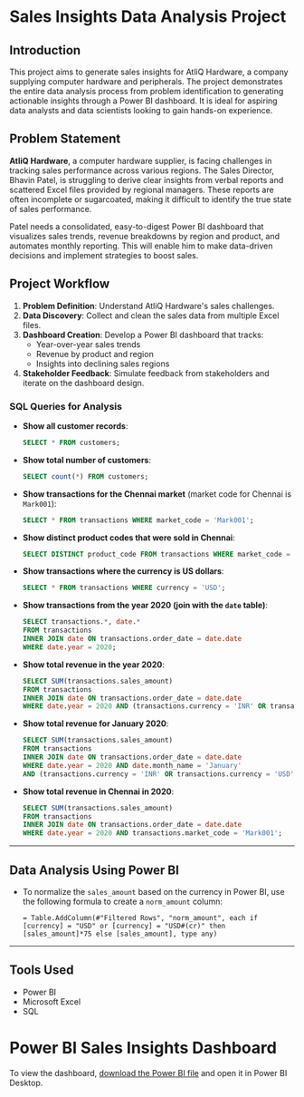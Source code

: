 # Sales Insights Data Analysis Project

## Introduction
This project aims to generate sales insights for AtliQ Hardware, a company supplying computer hardware and peripherals. The project demonstrates the entire data analysis process from problem identification to generating actionable insights through a Power BI dashboard. It is ideal for aspiring data analysts and data scientists looking to gain hands-on experience.

## Problem Statement
**AtliQ Hardware**, a computer hardware supplier, is facing challenges in tracking sales performance across various regions. The Sales Director, Bhavin Patel, is struggling to derive clear insights from verbal reports and scattered Excel files provided by regional managers. These reports are often incomplete or sugarcoated, making it difficult to identify the true state of sales performance. 

Patel needs a consolidated, easy-to-digest Power BI dashboard that visualizes sales trends, revenue breakdowns by region and product, and automates monthly reporting. This will enable him to make data-driven decisions and implement strategies to boost sales.

## Project Workflow
1. **Problem Definition**: Understand AtliQ Hardware's sales challenges.
2. **Data Discovery**: Collect and clean the sales data from multiple Excel files.
3. **Dashboard Creation**: Develop a Power BI dashboard that tracks:
   - Year-over-year sales trends
   - Revenue by product and region
   - Insights into declining sales regions
4. **Stakeholder Feedback**: Simulate feedback from stakeholders and iterate on the dashboard design.

### SQL Queries for Analysis

- **Show all customer records**:
    ```sql
    SELECT * FROM customers;
    ```

- **Show total number of customers**:
    ```sql
    SELECT count(*) FROM customers;
    ```

- **Show transactions for the Chennai market** (market code for Chennai is `Mark001`):
    ```sql
    SELECT * FROM transactions WHERE market_code = 'Mark001';
    ```

- **Show distinct product codes that were sold in Chennai**:
    ```sql
    SELECT DISTINCT product_code FROM transactions WHERE market_code = 'Mark001';
    ```

- **Show transactions where the currency is US dollars**:
    ```sql
    SELECT * FROM transactions WHERE currency = 'USD';
    ```

- **Show transactions from the year 2020 (join with the `date` table)**:
    ```sql
    SELECT transactions.*, date.* 
    FROM transactions 
    INNER JOIN date ON transactions.order_date = date.date 
    WHERE date.year = 2020;
    ```

- **Show total revenue in the year 2020**:
    ```sql
    SELECT SUM(transactions.sales_amount) 
    FROM transactions 
    INNER JOIN date ON transactions.order_date = date.date 
    WHERE date.year = 2020 AND (transactions.currency = 'INR' OR transactions.currency = 'USD');
    ```

- **Show total revenue for January 2020**:
    ```sql
    SELECT SUM(transactions.sales_amount) 
    FROM transactions 
    INNER JOIN date ON transactions.order_date = date.date 
    WHERE date.year = 2020 AND date.month_name = 'January' 
    AND (transactions.currency = 'INR' OR transactions.currency = 'USD');
    ```

- **Show total revenue in Chennai in 2020**:
    ```sql
    SELECT SUM(transactions.sales_amount) 
    FROM transactions 
    INNER JOIN date ON transactions.order_date = date.date 
    WHERE date.year = 2020 AND transactions.market_code = 'Mark001';
    ```

---

## Data Analysis Using Power BI

- To normalize the `sales_amount` based on the currency in Power BI, use the following formula to create a `norm_amount` column:

    ```powerquery
    = Table.AddColumn(#"Filtered Rows", "norm_amount", each if [currency] = "USD" or [currency] = "USD#(cr)" then [sales_amount]*75 else [sales_amount], type any)
    ```

---

## Tools Used
- Power BI
- Microsoft Excel
- SQL

# Power BI Sales Insights Dashboard
To view the dashboard, [download the Power BI file](https://github.com/Shagun292001/Sales-Insights-Data-Analysis-Project/blob/main/Power%20bi.pbix) and open it in Power BI Desktop.

